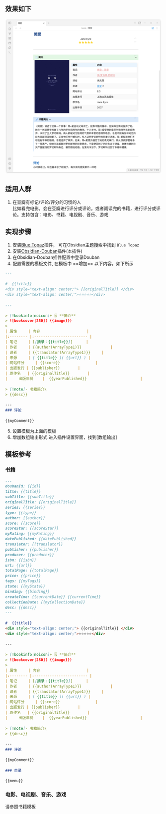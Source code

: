 ## 效果如下
![](./background.png)
## 适用人群
1. 在豆瓣有标记/评论/评分的习惯的人   
比如看完电影，会在豆瓣进行评分或评论。或者阅读完的书籍，进行评分或评论。支持包含：电影、书籍、电视剧、音乐、游戏
## 实现步骤
1. 安装[Blue Topaz](https://github.com/PKM-er/Blue-Topaz_Obsidian-css)插件， 可在Obsidian主题搜索中找到 `Blue Topaz`
2. 安装[Obsidian-Douban](https://github.com/Wanxp/obsidian-douban)插件(本插件)
3. 在Obsidian-Douban插件配置中登录Douban
4. 配置需要的模板文件, 在模板中 ==增加== 以下内容，如下所示
````markdown
---

#  {{title}}
<div style="text-align: center;"> {{originalTitle}} </div>  
<div style="text-align: center;">⭐⭐⭐⭐⭐</div>

---

> [!bookinfo|noicon]+ 🗒️ **简介**
> ![bookcover|250]( {{image}})
>
| 属性     | 内容                     |
|:-------- |:------------------------ |
| 笔记     | [[摘录：{{title}}]]      |
| 作者     | {{author(ArrayType1)}}             |
| 译者     | {{translator(ArrayType1)}}     |
| 来源     | [ {{title}} ]( {{url}} ) |
| 网站评分     | {{score}}                |
| 出版发行 | {{publisher}}        |
| 原作名   | {{originalTitle}}        |
|     出版年份    |  {{yearPublished}}                        |

> [!note]- 书籍简介\
> {{desc}}

---
### 评论

{{myComment}}
````
5. 设置模板为上面的模板
6. 增加数组输出形式
进入插件设置界面，找到[数组输出]

## 模板参考
### 书籍
````markdown
---
doubanId: {{id}}
title: {{title}}
subTitle: {{subTitle}}
originalTitle: {{originalTitle}}
series: {{series}}
type: {{type}}
author: {{author}}
score: {{score}}
scoreStar: {{scoreStar}}
myRating: {{myRating}}
datePublished: {{datePublished}}
translator: {{translator}}
publisher: {{publisher}}
producer: {{producer}}
isbn: {{isbn}}
url: {{url}}
totalPage: {{totalPage}}
price: {{price}}
tags: {{myTags}}
state: {{myState}}
binding: {{binding}}
createTime: {{currentDate}} {{currentTime}}
collectionDate: {{myCollectionDate}}
desc: {{desc}}
---

#  {{title}}
<div style="text-align: center;"> {{originalTitle}} </div>  
<div style="text-align: center;">⭐⭐⭐⭐⭐</div>

---

> [!bookinfo|noicon]+ 🗒️ **简介**
> ![bookcover|250]( {{image}})
>
| 属性     | 内容                     |
|:-------- |:------------------------ |
| 笔记     | [[摘录：{{title}}]]      |
| 作者     | {{author(ArrayType1)}}             |
| 译者     | {{translator(ArrayType1)}}     |
| 来源     | [ {{title}} ]( {{url}} ) |
| 网站评分     | {{score}}                |
| 出版发行 | {{publisher}}        |
| 原作名   | {{originalTitle}}        |
|     出版年份    |  {{yearPublished}}                        |

> [!note]- 书籍简介\
> {{desc}}

---
### 评论

{{myComment}}

### 目录

{{menu}}
````
### 电影、电视剧、音乐、游戏
请参照书籍模板

